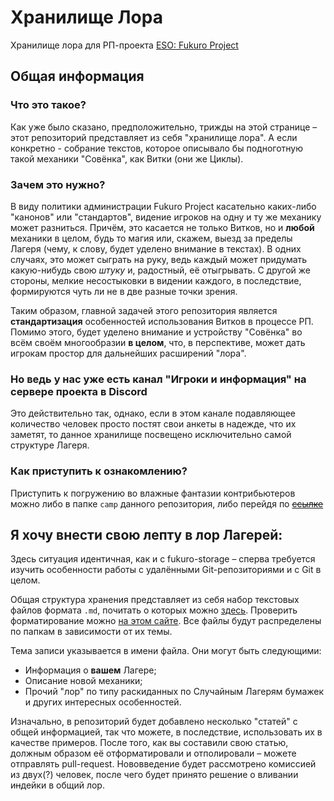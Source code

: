 # Хранилище Лора

Хранилище лора для РП-проекта [ESO: Fukuro Project](https://github.com/MrDaseMan/fukuro-storage)

## Общая информация

### Что это такое?

Как уже было сказано, предположительно, трижды на этой странице – этот репозиторий представляет из себя "хранилище лора". А если конкретно - собрание текстов, которое описывало бы подноготную такой механики "Совёнка", как Витки (они же Циклы).

### Зачем это нужно?

В виду политики администрации Fukuro Project касательно каких-либо "канонов" или "стандартов", видение игроков на одну и ту же механику может разниться. Причём, это касается не только Витков, но и **любой** механики в целом, будь то магия или, скажем, выезд за пределы Лагеря (чему, к слову, будет уделено внимание в текстах). В одних случаях, это может сыграть на руку, ведь каждый может придумать какую-нибудь свою *штуку* и, радостный, её отыгрывать. С другой же стороны, мелкие несостыковки в видении каждого, в последствие, формируются чуть ли не в две разные точки зрения.

Таким образом, главной задачей этого репозитория является **стандартизация** особенностей использования Витков в процессе РП. Помимо этого, будет уделено внимание и устройству "Совёнка" во всём своём многообразии **в целом**, что, в перспективе, может дать игрокам простор для дальнейших расширений "лора".

### Но ведь у нас уже есть канал "Игроки и информация" на сервере проекта в Discord

Это действительно так, однако, если в этом канале подавляющее количество человек просто постят свои анкеты в надежде, что их заметят, то данное хранилище посвещено исключительно самой структуре Лагеря.

### Как приступить к ознакомлению?

Приступить к погружению во влажные фантазии контрибьютеров можно либо в папке `camp` данного репозитория, либо перейдя по [~~ссылке~~](https://github.com/DeRaLoRd/fukuro-camp-lore/tree/main/camp)

## Я хочу внести свою лепту в лор Лагерей:

Здесь ситуация идентичная, как и с fukuro-storage – сперва требуется изучить особенности работы с удалёнными Git-репозиториями и с Git в целом.

Общая структура хранения представляет из себя набор текстовых файлов формата `.md`, почитать о которых можно [здесь](https://skillbox.ru/media/code/yazyk-razmetki-markdown-shpargalka-po-sintaksisu-s-primerami/). Проверить форматирование можно [на этом сайте](https://markdownlivepreview.com/). Все файлы будут распределены по папкам в зависимости от их темы.

Тема записи указывается в имени файла. Они могут быть следующими:
* Информация о **вашем** Лагере;
* Описание новой механики;
* Прочий "лор" по типу раскиданных по Случайным Лагерям бумажек и других интересных особенностей.
 
Изначально, в репозиторий будет добавлено несколько "статей" с общей информацией, так что можете, в последствие, использовать их в качестве примеров. После того, как вы составили свою статью, должным образом её отформатировали и отполировали – можете отправлять pull-request. Нововведение будет рассмотрено комиссией из двух(?) человек, после чего будет принято решение о вливании и~~н~~дейки в общий лор.